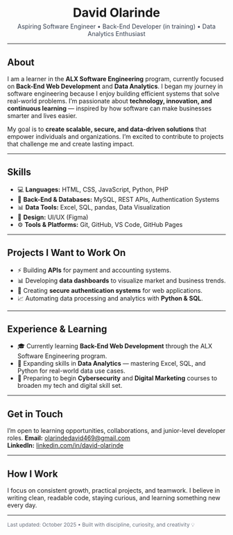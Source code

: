  <!-- Personalized GitHub README for David Olarinde -->
<div align="center">
  <h1 style="margin-bottom:6px">David Olarinde</h1>
  <p style="margin-top:0;color:#374151;">Aspiring Software Engineer • Back-End Developer (in training) • Data Analytics Enthusiast</p>
</div>

<hr />

<!-- Intro -->
<section>
  <h2>About</h2>
  <p>
    I am a learner in the <strong>ALX Software Engineering</strong> program, currently focused on <strong>Back-End Web Development</strong> and <strong>Data Analytics</strong>.  
    I began my journey in software engineering because I enjoy building efficient systems that solve real-world problems.  
    I’m passionate about <strong>technology, innovation, and continuous learning</strong> — inspired by how software can make businesses smarter and lives easier.
  </p>
  <p>
    My goal is to <strong>create scalable, secure, and data-driven solutions</strong> that empower individuals and organizations.  
    I’m excited to contribute to projects that challenge me and create lasting impact.
  </p>
</section>

<hr />

<!-- Skills -->
<section>
  <h2>Skills</h2>
  <ul>
    <li>💻 <strong>Languages:</strong> HTML, CSS, JavaScript, Python, PHP</li>
    <li>🧠 <strong>Back-End & Databases:</strong> MySQL, REST APIs, Authentication Systems</li>
    <li>📊 <strong>Data Tools:</strong> Excel, SQL, pandas, Data Visualization</li>
    <li>🎨 <strong>Design:</strong> UI/UX (Figma)</li>
    <li>⚙️ <strong>Tools & Platforms:</strong> Git, GitHub, VS Code, GitHub Pages</li>
  </ul>
</section>

<hr />

<!-- Projects -->
<section>
  <h2>Projects I Want to Work On</h2>
  <ul>
    <li>⚡ Building <strong>APIs</strong> for payment and accounting systems.</li>
    <li>📊 Developing <strong>data dashboards</strong> to visualize market and business trends.</li>
    <li>🔐 Creating <strong>secure authentication systems</strong> for web applications.</li>
    <li>📈 Automating data processing and analytics with <strong>Python & SQL</strong>.</li>
  </ul>
</section>

<hr />

<!-- Experience -->
<section>
  <h2>Experience & Learning</h2>
  <ul>
    <li>🎓 Currently learning <strong>Back-End Web Development</strong> through the ALX Software Engineering program.</li>
    <li>📘 Expanding skills in <strong>Data Analytics</strong> — mastering Excel, SQL, and Python for real-world data use cases.</li>
    <li>🧩 Preparing to begin <strong>Cybersecurity</strong> and <strong>Digital Marketing</strong> courses to broaden my tech and digital skill set.</li>
  </ul>
</section>

<hr />

<!-- Contact -->
<section>
  <h2>Get in Touch</h2>
  <p>
    I’m open to learning opportunities, collaborations, and junior-level developer roles.  
    <strong>Email:</strong> <a href="mailto:olarindedavid469@gmail.com">olarindedavid469@gmail.com</a><br>
    <strong>LinkedIn:</strong> <a href="https://www.linkedin.com/in/david-olarinde-404306383?utm_source=share&utm_campaign=share_via&utm_content=profile&utm_medium=android_app">linkedin.com/in/david-olarinde</a>
  </p>
</section>

<hr />

<!-- CTA -->
<section>
  <h2>How I Work</h2>
  <p>
    I focus on consistent growth, practical projects, and teamwork.  
    I believe in writing clean, readable code, staying curious, and learning something new every day.
  </p>
</section>

<hr />

<!-- Footer -->
<footer>
  <p style="font-size:12px;color:#6b7280">
    Last updated: October 2025 • Built with discipline, curiosity, and creativity 💡
  </p>
</footer>
